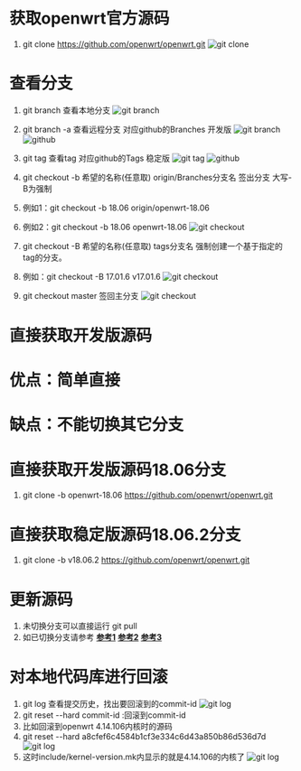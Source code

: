 # 获取openwrt官方源码
1. git clone https://github.com/openwrt/openwrt.git
![git clone](https://github.com/zaiyuyishiyoudu/Godaddy/blob/master/获取openwrt官方源码.png)

# 查看分支
1. git branch     查看本地分支
![git branch](https://github.com/zaiyuyishiyoudu/Godaddy/blob/master/查看本地分支.png)
2. git branch -a  查看远程分支 对应github的Branches 开发版
![git branch](https://github.com/zaiyuyishiyoudu/Godaddy/blob/master/查看远程分支.png)
![github](https://github.com/zaiyuyishiyoudu/Godaddy/blob/master/Brenches.png)
3. git tag		查看tag 对应github的Tags 稳定版
![git tag](https://github.com/zaiyuyishiyoudu/Godaddy/blob/master/查看tag.png)
![github](https://github.com/zaiyuyishiyoudu/Godaddy/blob/master/Tags.png)

4. git checkout -b 希望的名称(任意取) origin/Branches分支名 签出分支 大写-B为强制
5. 例如1：git checkout -b 18.06 origin/openwrt-18.06
6. 例如2：git checkout -b 18.06 openwrt-18.06
![git checkout](https://github.com/zaiyuyishiyoudu/Godaddy/blob/master/签出18.06分支.png)

7. git checkout -B 希望的名称(任意取) tags分支名 强制创建一个基于指定的tag的分支。
8. 例如：git checkout -B 17.01.6 v17.01.6
![git checkout](https://github.com/zaiyuyishiyoudu/Godaddy/blob/master/签出17.01.6分支.png)

9. git checkout master  签回主分支
![git checkout](https://github.com/zaiyuyishiyoudu/Godaddy/blob/master/签回主分支.png)

# 直接获取开发版源码
# 优点：简单直接
# 缺点：不能切换其它分支
# 直接获取开发版源码18.06分支
1. git clone -b openwrt-18.06 https://github.com/openwrt/openwrt.git

# 直接获取稳定版源码18.06.2分支
1. git clone -b v18.06.2 https://github.com/openwrt/openwrt.git

# 更新源码
1. 未切换分支可以直接运行 git pull
2. 如已切换分支请参考
**[参考1](https://blog.csdn.net/u010059669/article/details/82670484)**
**[参考2](https://www.cnblogs.com/phpper/p/7136048.html)**
**[参考3](https://www.yiibai.com/git/git_pull.html)**

# 对本地代码库进行回滚
1. git log 查看提交历史，找出要回滚到的commit-id
![git log](https://github.com/zaiyuyishiyoudu/Godaddy/blob/master/4.14.106.png)
2. git reset --hard commit-id :回滚到commit-id
3. 比如回滚到openwrt 4.14.106内核时的源码
4. git reset --hard a8cfef6c4584b1cf3e334c6d43a850b86d536d7d
![git log](https://github.com/zaiyuyishiyoudu/Godaddy/blob/master/回滚.png)
5. 这时include/kernel-version.mk内显示的就是4.14.106的内核了
![git log](https://github.com/zaiyuyishiyoudu/Godaddy/blob/master/回滚后内核.png)

